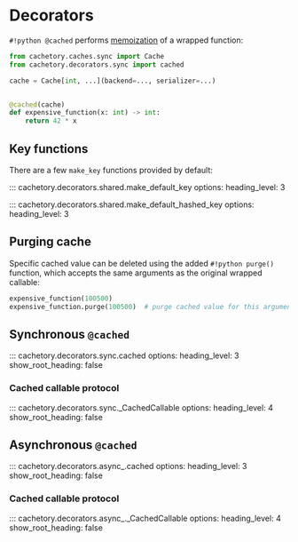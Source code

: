 # Decorators

`#!python @cached` performs [memoization](https://en.wikipedia.org/wiki/Memoization) of a wrapped function:

```python
from cachetory.caches.sync import Cache
from cachetory.decorators.sync import cached

cache = Cache[int, ...](backend=..., serializer=...)


@cached(cache)
def expensive_function(x: int) -> int:
    return 42 * x
```

## Key functions

There are a few `make_key` functions provided by default:

::: cachetory.decorators.shared.make_default_key
    options:
      heading_level: 3

::: cachetory.decorators.shared.make_default_hashed_key
    options:
      heading_level: 3

## Purging cache

Specific cached value can be deleted using the added `#!python purge()` function, which accepts the same arguments as the original wrapped callable:

```python
expensive_function(100500)
expensive_function.purge(100500)  # purge cached value for this argument
```

## Synchronous `@cached`

::: cachetory.decorators.sync.cached
    options:
      heading_level: 3
      show_root_heading: false

### Cached callable protocol

::: cachetory.decorators.sync._CachedCallable
    options:
      heading_level: 4
      show_root_heading: false

## Asynchronous `@cached`

::: cachetory.decorators.async_.cached
    options:
      heading_level: 3
      show_root_heading: false

### Cached callable protocol

::: cachetory.decorators.async_._CachedCallable
    options:
      heading_level: 4
      show_root_heading: false
